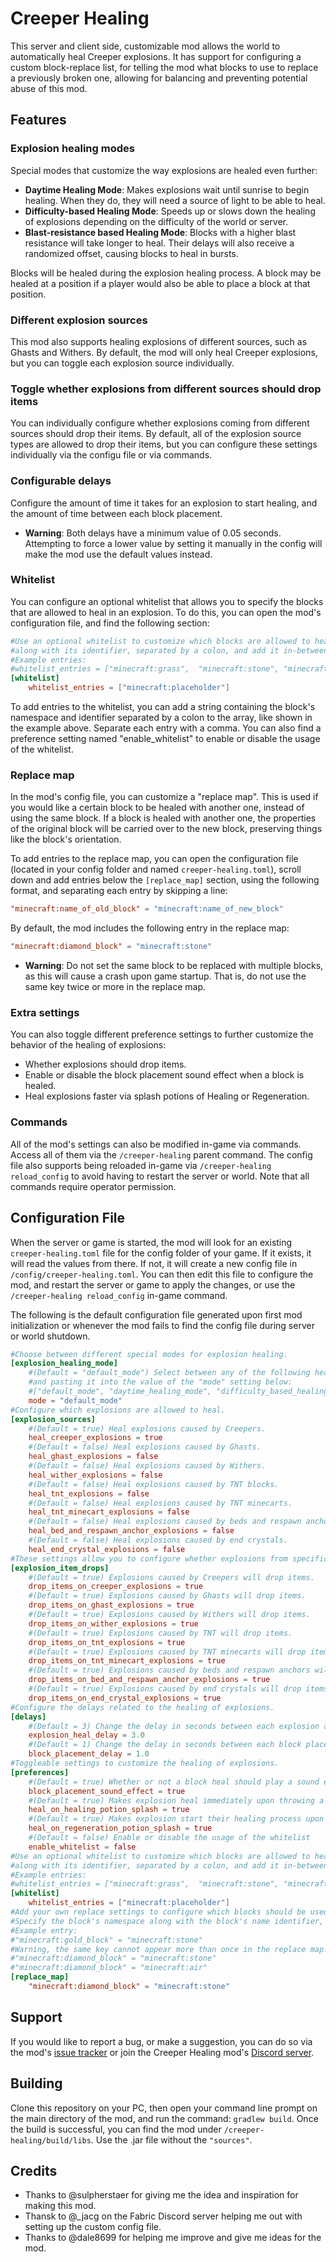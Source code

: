 # Creeper Healing
This server and client side, customizable mod allows the world to automatically heal Creeper explosions. It has support for configuring a custom block-replace list, for telling the mod what blocks to use to replace a previously broken one, allowing for balancing and preventing potential abuse of this mod.

## Features

### Explosion healing modes

Special modes that customize the way explosions are healed even further:

 - **Daytime Healing Mode**: Makes explosions wait until sunrise to begin healing. When they do, they will need a source of light to be able to heal.
 - **Difficulty-based Healing Mode**: Speeds up or slows down the healing of explosions depending on the difficulty of the world or server.
 - **Blast-resistance based Healing Mode**: Blocks with a higher blast resistance will take longer to heal. Their delays will also receive a randomized offset, causing blocks to heal in bursts.
 
Blocks will be healed during the explosion healing process. A block may be healed at a position if a player would also be able to place a block at that position.

### Different explosion sources

This mod also supports healing explosions of different sources, such as Ghasts and Withers. By default, the mod will only heal Creeper explosions, but you can toggle each explosion source individually.

### Toggle whether explosions from different sources should drop items

 You can individually configure whether explosions coming from different sources should drop their items. By default, all of the explosion source types are allowed to drop their items, but you can configure these settings individually via the configu file or via commands.

### Configurable delays

Configure the amount of time it takes for an explosion to start healing, and the amount of time between each block placement.

- **Warning**: Both delays have a minimum value of 0.05 seconds. Attempting to force a lower value by setting it manually in the config will make the mod use the default values instead.

### Whitelist

You can  configure an optional whitelist that allows you to specify the blocks that are allowed to heal in an explosion. To do this, you can open the mod's configuration file, and find the following section:

```toml
#Use an optional whitelist to customize which blocks are allowed to heal. To add an entry, specify the block's namespace
#along with its identifier, separated by a colon, and add it in-between the square brackets below. Separate each entry with a comma.
#Example entries:
#whitelist_entries = ["minecraft:grass",  "minecraft:stone", "minecraft:sand"]
[whitelist]
	whitelist_entries = ["minecraft:placeholder"]
```

To add entries to the whitelist, you can add a string containing the block's namespace and identifier separated by a colon to the array, like shown in the example above. Separate each entry with a comma.
You can also find a preference setting named "enable_whitelist" to enable or disable the usage of the whitelist. 


### Replace map

In the mod's config file, you can customize a "replace map". This is used if you would like a certain block to be healed with another one, instead of using the same block. If a block is healed with another one, the properties of the original block will be carried over to the new block, preserving things like the block's orientation. 

To add entries to the replace map, you can open the configuration file (located in your config folder and named `creeper-healing.toml`), scroll down and add entries below the `[replace_map]` section, using the following format, and separating each entry by skipping a line:

```toml
"minecraft:name_of_old_block" = "minecraft:name_of_new_block"
```

By default, the mod includes the following entry in the replace map:

```toml
"minecraft:diamond_block" = "minecraft:stone"
```

- **Warning**: Do not set the same block to be replaced with multiple blocks, as this will cause a crash upon game startup. That is, do not use the same key twice or more in the replace map.

### Extra settings

You can also toggle different preference settings to further customize the behavior of the healing of explosions:

 - Whether explosions should drop items.
 - Enable or disable the block placement sound effect when a block is healed.
 - Heal explosions faster via splash potions of Healing or Regeneration.

### Commands

All of the mod's settings can also be modified in-game via commands. Access all of them via the `/creeper-healing` parent command. The config file also supports being reloaded in-game via `/creeper-healing reload_config` to avoid having to restart the server or world. Note that all commands require operator permission.

## Configuration  File
When the server or game is started, the mod will look for an existing `creeper-healing.toml` file for the config folder of your game. If it exists, it will read the values from there. If not, it will create a new config file in `/config/creeper-healing.toml`. You can then edit this file to configure the mod, and restart the server or game to apply the changes, or use the `/creeper-healing reload_config` in-game command. 

The following is the default configuration file generated upon first mod initialization or whenever the mod fails to find the config file during server or world shutdown.

```toml
#Choose between different special modes for explosion healing.
[explosion_healing_mode]
	#(Default = "default_mode") Select between any of the following healing modes by copying the string (the text enclosed by the double quotes along with the double quotes)
	#and pasting it into the value of the "mode" setting below:
	#["default_mode", "daytime_healing_mode", "difficulty_based_healing_mode", "blast_resistance_based_healing_mode"] 
	mode = "default_mode"
#Configure which explosions are allowed to heal.
[explosion_sources]
	#(Default = true) Heal explosions caused by Creepers.
	heal_creeper_explosions = true
	#(Default = false) Heal explosions caused by Ghasts.
	heal_ghast_explosions = false
	#(Default = false) Heal explosions caused by Withers.
	heal_wither_explosions = false
	#(Default = false) Heal explosions caused by TNT blocks.
	heal_tnt_explosions = false
	#(Default = false) Heal explosions caused by TNT minecarts.
	heal_tnt_minecart_explosions = false
	#(Default = false) Heal explosions caused by beds and respawn anchors.
	heal_bed_and_respawn_anchor_explosions = false
	#(Default = false) Heal explosions caused by end crystals.
	heal_end_crystal_explosions = false
#These settings allow you to configure whether explosions from specific sources are allowed to drop items or not.
[explosion_item_drops]
	#(Default = true) Explosions caused by Creepers will drop items.
	drop_items_on_creeper_explosions = true
	#(Default = true) Explosions caused by Ghasts will drop items.
	drop_items_on_ghast_explosions = true
	#(Default = true) Explosions caused by Withers will drop items.
	drop_items_on_wither_explosions = true
	#(Default = true) Explosions caused by TNT will drop items.
	drop_items_on_tnt_explosions = true
	#(Default = true) Explosions caused by TNT minecarts will drop items.
	drop_items_on_tnt_minecart_explosions = true
	#(Default = true) Explosions caused by beds and respawn anchors will drop items.
	drop_items_on_bed_and_respawn_anchor_explosions = true
	#(Default = true) Explosions caused by end crystals will drop items.
	drop_items_on_end_crystal_explosions = true
#Configure the delays related to the healing of explosions.
[delays]
	#(Default = 3) Change the delay in seconds between each explosion and its corresponding healing process.
	explosion_heal_delay = 3.0
	#(Default = 1) Change the delay in seconds between each block placement during the explosion healing process.
	block_placement_delay = 1.0
#Toggleable settings to customize the healing of explosions.
[preferences]
	#(Default = true) Whether or not a block heal should play a sound effect.
	block_placement_sound_effect = true
	#(Default = true) Makes explosion heal immediately upon throwing a splash potion of Healing on them.
	heal_on_healing_potion_splash = true
	#(Default = true) Makes explosion start their healing process upon throwing a splash potion of Regeneration of them.
	heal_on_regeneration_potion_splash = true
	#(Default = false) Enable or disable the usage of the whitelist
	enable_whitelist = false
#Use an optional whitelist to customize which blocks are allowed to heal. To add an entry, specify the block's namespace
#along with its identifier, separated by a colon, and add it in-between the square brackets below. Separate each entry with a comma.
#Example entries:
#whitelist_entries = ["minecraft:grass",  "minecraft:stone", "minecraft:sand"]
[whitelist]
	whitelist_entries = ["minecraft:placeholder"]
#Add your own replace settings to configure which blocks should be used to heal other blocks. The block on the right will be used to heal the block on the left.
#Specify the block's namespace along with the block's name identifier, separated by a colon.
#Example entry:
#"minecraft:gold_block" = "minecraft:stone"
#Warning, the same key cannot appear more than once in the replace map! For example, the following will cause an error:
#"minecraft:diamond_block" = "minecraft:stone"
#"minecraft:diamond_block" = "minecraft:air" 
[replace_map]
	"minecraft:diamond_block" = "minecraft:stone"

```

## Support

If you would like to report a bug, or make a suggestion, you can do so via the mod's [issue tracker](https://github.com/ArkoSammy12/creeper-healing/issues) or join the Creeper Healing mod's [Discord server](https://discord.gg/UKr8n3b3ze). 

## Building

Clone this repository on your PC, then open your command line prompt on the main directory of the mod, and run the command: `gradlew build`. Once the build is successful, you can find the mod under `/creeper-healing/build/libs`. Use the .jar file without the `"sources"`.

## Credits

- Thanks to @sulpherstaer for giving me the idea and inspiration for making this mod.
- Thansk to @_jacg on the Fabric Discord server helping me out with setting up the custom config file.
- Thanks to @dale8699 for helping me improve and give me ideas for the mod.
